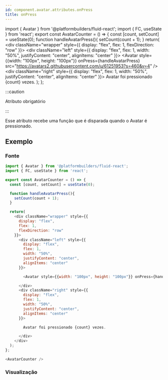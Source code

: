 ```yaml
---
id: component.avatar.attributes.onPress
title: onPress
---
```


<!-- Component declaration begin -->

import { Avatar } from '@platformbuilders/fluid-react';
import { FC, useState } from 'react';
export const AvatarCounter = () => {
  const [count, setCount] = useState(0);
  function handleAvatarPress(){
    setCount(count + 1);
  }
  return(
    <div className="wrapper" style={{
      display: "flex",
      flex: 1,
      flexDirection: "row"
    }}>
      <div className="left" style={{
        display: "flex",
        flex: 1,
        width: "50%",
        justifyContent: "center",
        alignItems: "center"
      }}>
        <Avatar style={{width: "100px", height: "100px"}} onPress={handleAvatarPress} src="https://avatars2.githubusercontent.com/u/61251953?s=460&v=4" />
      </div>
      <div className="right" style={{
        display: "flex",
        flex: 1,
        width: "50%",
        justifyContent: "center",
        alignItems: "center"
      }}>
        Avatar foi pressionado {count} vezes.
      </div>
    </div>
  );
};

<!-- Component declaration end -->

<!-- Documentation begin -->

:::caution

Atributo obrigatório

:::

Esse atributo recebe uma função que é disparada quando o Avatar é pressionado.

## Exemplo

### Fonte

```javascript
import { Avatar } from '@platformbuilders/fluid-react';
import { FC, useState } from 'react';

export const AvatarCounter = () => {
  const [count, setCount] = useState(0);

  function handleAvatarPress(){
    setCount(count + 1);
  }

  return(
    <div className="wrapper" style={{
      display: "flex",
      flex: 1,
      flexDirection: "row"
    }}>
      <div className="left" style={{
        display: "flex",
        flex: 1,
        width: "50%",
        justifyContent: "center",
        alignItems: "center"
      }}>

        <Avatar style={{width: "100px", height: "100px"}} onPress={handleAvatarPress} src="https://avatars2.githubusercontent.com/u/61251953?s=460&v=4" />

      </div>
      <div className="right" style={{
        display: "flex",
        flex: 1,
        width: "50%",
        justifyContent: "center",
        alignItems: "center"
      }}>

        Avatar foi pressionado {count} vezes.

      </div>
    </div>
  );
};

<AvatarCounter />
```

### Visualização

<AvatarCounter />

<!-- Documentation end -->
